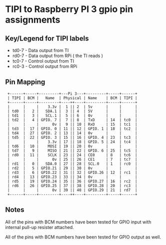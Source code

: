 # TIPI to Raspberry PI 3 gpio pin assignments

## Key/Legend for TIPI labels

* td0-7 - Data output from TI
* rd0-7 - Data output from RPi ( the TI reads )
* tc0-7 - Control output from TI
* rc0-3 - Control output from RPi

## Pin Mapping

```
 +------+-----+---------+---Pi 3---+---------+-----+------+
 | TIPI | BCM |   Name  | Physical | Name    | BCM | TIPI |
 +------+-----+---------+----++----+---------+-----+------+
 |      |     |    3.3v |  1 || 2  | 5v      |     |      |
 | td0  |   2 |   SDA.1 |  3 || 4  | 5V      |     |      |
 | td1  |   3 |   SCL.1 |  5 || 6  | 0v      |     |      |
 | td2  |   4 | GPIO. 7 |  7 || 8  | TxD     | 14  | tc0  |
 |      |     |      0v |  9 || 10 | RxD     | 15  | tc1  |
 | td3  |  17 | GPIO. 0 | 11 || 12 | GPIO. 1 | 18  | tc2  |
 | td4  |  27 | GPIO. 2 | 13 || 14 | 0v      |     |      |
 | td5  |  22 | GPIO. 3 | 15 || 16 | GPIO. 4 | 23  | tc3  |
 |      |     |    3.3v | 17 || 18 | GPIO. 5 | 24  | tc4  |
 | td6  |  10 |    MOSI | 19 || 20 | 0v      |     |      |
 | td7  |   9 |    MISO | 21 || 22 | GPIO. 6 | 25  | tc5  |
 | rd0  |  11 |    SCLK | 23 || 24 | CE0     | 8   | tc6  |
 |      |     |      0v | 25 || 26 | CE1     | 7   | tc7  |
 | rd1  |   0 |   SDA.0 | 27 || 28 | SCL.0   | 1   | rc0  |
 | rd2  |   5 | GPIO.21 | 29 || 30 | 0v      |     |      |
 | rd3  |   6 | GPIO.22 | 31 || 32 | GPIO.26 | 12  | rc1  |
 | rd4  |  13 | GPIO.23 | 33 || 34 | 0v      |     |      |
 | rd5  |  19 | GPIO.24 | 35 || 36 | GPIO.27 | 16  | rc2  |
 | rd6  |  26 | GPIO.25 | 37 || 38 | GPIO.28 | 20  | rc3  |
 |      |     |      0v | 39 || 40 | GPIO.29 | 21  | rd7  |
 +------+-----+---------+----++----+---------+-----+------+
```

## Notes

All of the pins with BCM numbers have been tested for GPIO input with internal pull-up resister attached. 

All of the pins with BCM numbers have been tested for GPIO output as well.


